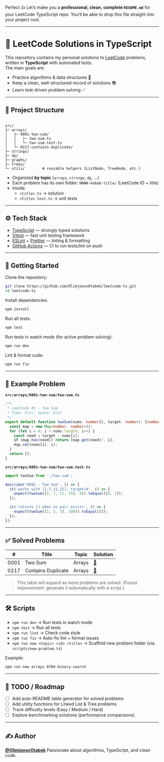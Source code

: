 Perfect 👍 Let’s make you a **professional, clean, complete `README.md`** for your LeetCode TypeScript repo. You’ll be able to drop this file straight into your project root.

---

# 🚀 LeetCode Solutions in TypeScript

This repository contains my personal solutions to [LeetCode](https://leetcode.com/) problems, written in **TypeScript** with automated tests.  
The main goals are:

- Practice algorithms & data structures 🧩  
- Keep a clean, well-structured record of solutions 📚  
- Learn test-driven problem solving ✅  

---

## 📂 Project Structure

```

src/
├─ arrays/
│   ├─ 0001-two-sum/
│   │   ├─ two-sum.ts
│   │   └─ two-sum.test.ts
│   └─ 0217-contains-duplicate/
├─ strings/
├─ dp/
├─ graphs/
├─ trees/
└─ utils/        # reusable helpers (ListNode, TreeNode, etc.)

````

- Organized **by topic** (`arrays`, `strings`, `dp`, …)  
- Each problem has its own folder: `NNNN-kebab-title/` (LeetCode ID + title)  
- Inside:  
  - `<title>.ts` → solution  
  - `<title>.test.ts` → unit tests  

---

## ⚙️ Tech Stack

- [TypeScript](https://www.typescriptlang.org/) — strongly typed solutions  
- [Vitest](https://vitest.dev/) — fast unit testing framework  
- [ESLint](https://eslint.org/) + [Prettier](https://prettier.io/) — linting & formatting  
- [GitHub Actions](https://docs.github.com/en/actions) — CI to run tests/lint on push  

---

## 🚀 Getting Started

Clone the repository:
```bash
git clone https://github.com/OlimjonovOtabek/leetcode-ts.git
cd leetcode-ts
````

Install dependencies:

```bash
npm install
```

Run all tests:

```bash
npm test
```

Run tests in watch mode (for active problem solving):

```bash
npm run dev
```

Lint & format code:

```bash
npm run fix
```

---

## 🧪 Example Problem

**`src/arrays/0001-two-sum/two-sum.ts`**

```ts
/**
 * LeetCode #1 - Two Sum
 * Time: O(n), Space: O(n)
 */
export default function twoSum(nums: number[], target: number): [number, number] | [] {
  const map = new Map<number, number>();
  for (let i = 0; i < nums.length; i++) {
    const need = target - nums[i];
    if (map.has(need)) return [map.get(need)!, i];
    map.set(nums[i], i);
  }
  return [];
}
```

**`src/arrays/0001-two-sum/two-sum.test.ts`**

```ts
import twoSum from './two-sum';

describe('0001 - Two Sum', () => {
  it('works with [2,7,11,15], target=9', () => {
    expect(twoSum([2, 7, 11, 15], 9)).toEqual([0, 1]);
  });

  it('returns [] when no pair exists', () => {
    expect(twoSum([1, 2, 3], 100)).toEqual([]);
  });
});
```

---

## ✅ Solved Problems

| #    | Title              | Topic  | Solution                                                       |
| ---- | ------------------ | ------ | -------------------------------------------------------------- |
| 0001 | Two Sum            | Arrays | [🔗](src/arrays/0001-two-sum/two-sum.ts)                       |
| 0217 | Contains Duplicate | Arrays | [🔗](src/arrays/0217-contains-duplicate/contains-duplicate.ts) |

> This table will expand as more problems are solved.
> (Future improvement: generate it automatically with a script.)

---

## 🛠️ Scripts

* `npm run dev` → Run tests in watch mode
* `npm test` → Run all tests
* `npm run lint` → Check code style
* `npm run fix` → Auto-fix lint + format issues
* `npm run new <topic> <id> <title>` → Scaffold new problem folder (via `scripts/new-problem.ts`)

Example:

```bash
npm run new arrays 0704 binary-search
```

---

## 📌 TODO / Roadmap

* [ ] Add auto-README table generator for solved problems
* [ ] Add utility functions for Linked List & Tree problems
* [ ] Track difficulty levels (Easy / Medium / Hard)
* [ ] Explore benchmarking solutions (performance comparisons)

---

## ✍️ Author

**[@OlimjonovOtabek](https://github.com/OlimjonovOtabek)**
Passionate about algorithms, TypeScript, and clean code.

